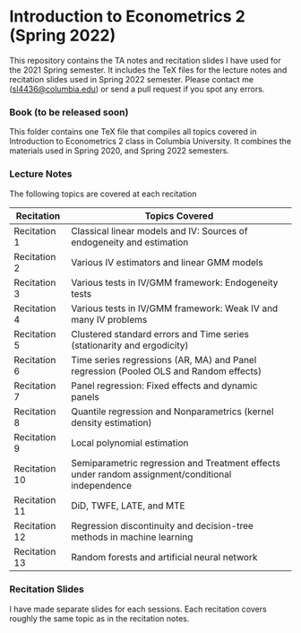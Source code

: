 # Introduction to Econometrics 2 (Spring 2022)

This repository contains the TA notes and recitation slides I have used for the 2021 Spring semester. It includes the TeX files for the lecture notes and recitation slides used in Spring 2022 semester. Please contact me (sl4436@columbia.edu) or send a pull request if you spot any errors.

### Book (to be released soon)
This folder contains one TeX file that compiles all topics covered in Introduction to Econometrics 2 class in Columbia University. It combines the materials used in Spring 2020, and Spring 2022 semesters. 

### Lecture Notes
The following topics are covered at each recitation


|Recitation    |  Topics Covered  |
|--------------|------------------|
|Recitation 1  |  Classical linear models and IV: Sources of endogeneity and estimation  |
|Recitation 2  |  Various IV estimators and linear GMM models      |
|Recitation 3  |  Various tests in IV/GMM framework: Endogeneity tests |
|Recitation 4  |  Various tests in IV/GMM framework: Weak IV and many IV problems |
|Recitation 5  |  Clustered standard errors and Time series (stationarity and ergodicity) |
|Recitation 6  |  Time series regressions (AR, MA) and Panel regression (Pooled OLS and Random effects)  |
|Recitation 7  |  Panel regression: Fixed effects and dynamic panels  |
|Recitation 8  |  Quantile regression and Nonparametrics (kernel density estimation) |
|Recitation 9  |  Local polynomial estimation |
|Recitation 10 |  Semiparametric regression and Treatment effects under random assignment/conditional independence |
|Recitation 11  |  DiD, TWFE, LATE, and MTE  |
|Recitation 12 | Regression discontinuity and decision-tree methods in machine learning |
|Recitation 13 | Random forests and artificial neural network |



### Recitation Slides
I have made separate slides for each sessions. Each recitation covers roughly the same topic as in the recitation notes.   <br>
